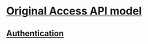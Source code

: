 # [Original Access API model](ApiManagementREST/API-Management-REST.md)

## [Authentication](ApiManagementREST/Azure-API-Management-REST-API-Authentication.md)